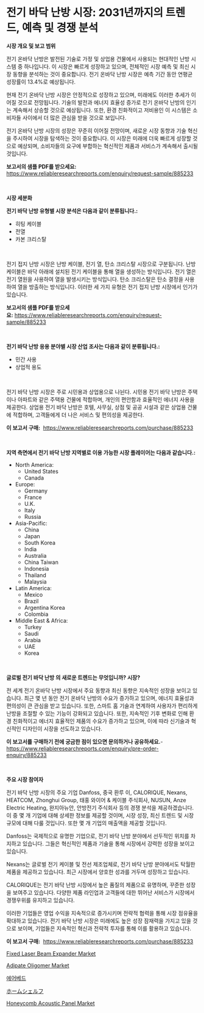 <p><h1>전기 바닥 난방 시장: 2031년까지의 트렌드, 예측 및 경쟁 분석</h1></p><p><strong>시장 개요 및 보고 범위</strong></p>
<p><p>전기 온바닥 난방은 발전된 기술로 가정 및 상업용 건물에서 사용되는 현대적인 난방 시스템 중 하나입니다. 이 시장은 빠르게 성장하고 있으며, 전체적인 시장 예측 및 최신 시장 동향을 분석하는 것이 중요합니다. 전기 온바닥 난방 시장은 예측 기간 동안 연평균 성장률이 13.4%로 예상됩니다.</p><p>현재 전기 온바닥 난방 시장은 안정적으로 성장하고 있으며, 미래에도 이러한 추세가 이어질 것으로 전망됩니다. 기술의 발전과 에너지 효율성 증가로 전기 온바닥 난방의 인기는 계속해서 상승할 것으로 예상됩니다. 또한, 환경 친화적이고 저비용인 이 시스템은 소비자들 사이에서 더 많은 관심을 받을 것으로 보입니다.</p><p>전기 온바닥 난방 시장의 성장은 꾸준히 이어질 전망이며, 새로운 시장 동향과 기술 혁신을 주시하여 시장을 탐색하는 것이 중요합니다. 이 시장은 미래에 더욱 빠르게 성장할 것으로 예상되며, 소비자들의 요구에 부합하는 혁신적인 제품과 서비스가 계속해서 출시될 것입니다.</p></p>
<p><strong>보고서의 샘플 PDF를 받으세요:</strong> <a href="https://www.reliableresearchreports.com/enquiry/request-sample/885233">https://www.reliableresearchreports.com/enquiry/request-sample/885233</a></p>
<p>&nbsp;</p>
<p><strong>시장 세분화</strong></p>
<p><strong>전기 바닥 난방 유형별 시장 분석은 다음과 같이 분류됩니다.:</strong></p>
<p><ul><li>히팅 케이블</li><li>전열</li><li>카본 크리스탈</li></ul></p>
<p>&nbsp;</p>
<p><p>전기 접지 난방 시장은 난방 케이블, 전기 열, 탄소 크리스탈 시장으로 구분됩니다. 난방 케이블은 바닥 아래에 설치된 전기 케이블을 통해 열을 생성하는 방식입니다. 전기 열은 전기 열원을 사용하여 열을 발생시키는 방식입니다. 탄소 크리스탈은 탄소 결정을 사용하여 열을 방출하는 방식입니다. 이러한 세 가지 유형은 전기 접지 난방 시장에서 인기가 있습니다.</p></p>
<p><strong>보고서의 샘플 PDF를 받으세요:</strong>&nbsp;<a href="https://www.reliableresearchreports.com/enquiry/request-sample/885233">https://www.reliableresearchreports.com/enquiry/request-sample/885233</a></p>
<p>&nbsp;</p>
<p><strong> 전기 바닥 난방 응용 분야별 시장 산업 조사는 다음과 같이 분류됩니다.:</strong></p>
<p><ul><li>민간 사용</li><li>상업적 용도</li></ul></p>
<p>&nbsp;</p>
<p><p>전기 바닥 난방 시장은 주로 시민용과 상업용으로 나뉜다. 시민용 전기 바닥 난방은 주택이나 아파트와 같은 주택용 건물에 적합하며, 개인의 편안함과 효율적인 에너지 사용을 제공한다. 상업용 전기 바닥 난방은 호텔, 사무실, 상점 및 공공 시설과 같은 상업용 건물에 적합하며, 고객들에게 더 나은 서비스 및 편의성을 제공한다.</p></p>
<p><strong>이 보고서 구매:</strong>&nbsp; <a href="https://www.reliableresearchreports.com/purchase/885233">https://www.reliableresearchreports.com/purchase/885233</a></p>
<p>&nbsp;</p>
<p><strong>지역 측면에서 전기 바닥 난방 지역별로 이용 가능한 시장 플레이어는 다음과 같습니다.:</strong></p>
<p><ul>
    <li>
        North America:
        <ul>
            <li>United States</li>
            <li>Canada</li>
        </ul>
    </li>
    <li>
        Europe:
        <ul>
            <li>Germany</li>
            <li>France</li>
            <li>U.K.</li>
            <li>Italy</li>
            <li>Russia</li>
        </ul>
    </li>
    <li>
        Asia-Pacific:
        <ul>
            <li>China</li>
            <li>Japan</li>
            <li>South Korea</li>
            <li>India</li>
            <li>Australia</li>
            <li>China Taiwan</li>
            <li>Indonesia</li>
            <li>Thailand</li>
            <li>Malaysia</li>
        </ul>
    </li>
    <li>
        Latin America:
        <ul>
            <li>Mexico</li>
            <li>Brazil</li>
            <li>Argentina Korea</li>
            <li>Colombia</li>
        </ul>
    </li>
    <li>
        Middle East & Africa:
        <ul>
            <li>Turkey</li>
            <li>Saudi</li>
            <li>Arabia</li>
            <li>UAE</li>
            <li>Korea</li>
        </ul>
    </li>
    </ul></p>
<p>&nbsp;</p>
<p><strong>글로벌 전기 바닥 난방 의 새로운 트렌드는 무엇입니까? 시장?</strong></p>
<p><p>전 세계 전기 온바닥 난방 시장에서 주요 동향과 최신 동향은 지속적인 성장을 보이고 있습니다. 최근 몇 년 동안 전기 온바닥 난방의 수요가 증가하고 있으며, 에너지 효율성과 편의성이 큰 관심을 받고 있습니다. 또한, 스마트 홈 기술과 연계하여 사용자가 편리하게 난방을 조절할 수 있는 기능이 강화되고 있습니다. 또한, 지속적인 기후 변화로 인해 환경 친화적이고 에너지 효율적인 제품의 수요가 증가하고 있으며, 이에 따라 신기술과 혁신적인 디자인이 시장을 선도하고 있습니다.</p></p>
<p><strong>이 보고서를 구매하기 전에 궁금한 점이 있으면 문의하거나 공유하세요.</strong>- <a href="https://www.reliableresearchreports.com/enquiry/pre-order-enquiry/885233">https://www.reliableresearchreports.com/enquiry/pre-order-enquiry/885233</a></p>
<p>&nbsp;</p>
<p><strong>주요 시장 참여자</strong></p>
<p><p>전기 바닥 난방 시장의 주요 기업 Danfoss, 중국 환루 이, CALORIQUE, Nexans, HEATCOM, Zhonghui Group, 태홍 와이어 & 케이블 주식회사, NUSUN, Anze Electric Heating, 완지아뉴안, 안방전기 주식회사 등의 경쟁 분석을 제공하겠습니다. 이 중 몇 개 기업에 대해 상세한 정보를 제공할 것이며, 시장 성장, 최신 트렌드 및 시장 규모에 대해 다룰 것입니다. 또한 몇 개 기업의 매출액을 제공할 것입니다.</p><p>Danfoss는 국제적으로 유명한 기업으로, 전기 바닥 난방 분야에서 선두적인 위치를 차지하고 있습니다. 그들은 혁신적인 제품과 기술을 통해 시장에서 강력한 성장을 보이고 있습니다.</p><p>Nexans는 글로벌 전기 케이블 및 전선 제조업체로, 전기 바닥 난방 분야에서도 탁월한 제품을 제공하고 있습니다. 최근 시장에서 양호한 성과를 거두며 성장하고 있습니다.</p><p>CALORIQUE는 전기 바닥 난방 시장에서 높은 품질의 제품으로 유명하며, 꾸준한 성장을 보여주고 있습니다. 다양한 제품 라인업과 고객들에 대한 뛰어난 서비스가 시장에서 경쟁우위를 유지하고 있습니다.</p><p>이러한 기업들은 영업 수익을 지속적으로 증가시키며 전략적 협력을 통해 시장 점유율을 확대하고 있습니다. 전기 바닥 난방 시장은 미래에도 높은 성장 잠재력을 가지고 있을 것으로 보이며, 기업들은 지속적인 혁신과 전략적 투자를 통해 이를 활용하고 있습니다.</p></p>
<p><strong>이 보고서 구매:</strong>&nbsp;&nbsp;<a href="https://www.reliableresearchreports.com/purchase/885233">https://www.reliableresearchreports.com/purchase/885233</a></p>
<p><p><a href="https://cat-emmental-94b.notion.site/Fixed-Laser-Beam-Expander-Market-with-the-goal-of-estimating-the-market-size-and-future-growth-poten-c195e4165009476bb07c9170c82bd7df">Fixed Laser Beam Expander Market</a></p><p><a href="https://issuu.com/reportprime-2/docs/adipate-oligomer-market-size-2030.pptx">Adipate Oligomer Market</a></p><p><a href="https://medium.com/@guillermtroolson67766/%EC%97%90%EC%96%B4%EB%B2%A0%EB%93%9C-%EC%8B%9C%EC%9E%A5-%EB%B6%84%EC%84%9D-cagr-%EC%8B%9C%EC%9E%A5-%EC%84%B8%EB%B6%84%ED%99%94-%EB%B0%8F-%EA%B8%80%EB%A1%9C%EB%B2%8C-%EC%82%B0%EC%97%85-%EA%B0%9C%EC%9A%94-4a88186cfd92">에어베드</a></p><p><a href="https://github.com/vhemk0794148/Market-Research-Report-List-1/blob/main/4967139187418.md">ホームシェルフ</a></p><p><a href="https://issuu.com/reportprime-2/docs/honeycomb-acoustic-panel-market-size-2030.pptx">Honeycomb Acoustic Panel Market</a></p></p>
